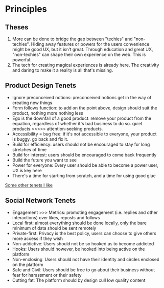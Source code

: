 # Principles

## Theses

1. More can be done to bridge the gap between "techies" and "non-techies". Hiding away features or powers for the users convenience might be good UX, but it isn't great. Through education and great UX, "non-techies" can shape their own experience on the web. This is powerful.
2. The tech for creating magical experiences is already here. The creativity and daring to make it a reality is all that's missing.

## Product Design Tenets
- Ignore preconceived notions: preconceived notions get in the way of creating new things
- Form follows function: to add on the point above, design should suit the product, nothing more nothing less
- Ego is the downfall of a good product: remove your product from the equation, regardless of whether it's bad business to do  so. quiet products >>>>> attention-seeking products.
- Accessibility = bug free: if it's not accessible to everyone, your product is buggy. go back and fix it.
- Build for efficiency: users should not be encouraged to stay for long stretches of time
- Build for interest: users should be encouraged to come back frequently
- Build the future you want to see
- Power for everyone: Every user should be able to become a power user, UX is key here
- There's a time for starting from scratch, and a time for using good glue

[Some other tenets I like](https://hipcityreg.substack.com/p/developing-my-personal-product-language)

## Social Network Tenets
- Engagement >>> Metrics: promoting engagement (i.e. replies and other interactions) over likes, reposts and follows
- Local first: almost everything should be done locally, only the bare minimum of data should be sent remotely
- Private-first: Privacy is the best policy, users can choose to give others more access if they wish
- Non-addictive: Users should not be so hooked as to become addicted
- Hooks: Users should however, be hooked into being active on the platform
- Non-enclosing: Users should not have their identity and circles enclosed on the platform
- Safe and Civil: Users should be free to go about their business without fear for harassment or their safety
- Cutting fat: The platform should by design cull low quality content
